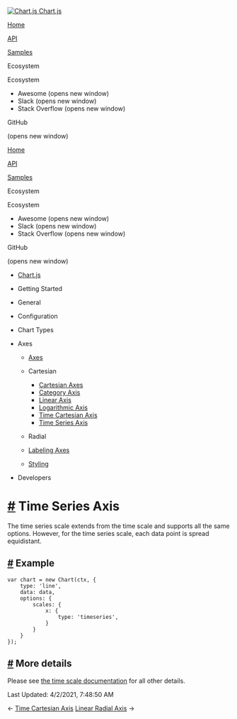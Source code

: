 <a href="/docs/3.0.0/" class="home-link router-link-active"><img src="/docs/3.0.0/favicon.ico" alt="Chart.js" class="logo" /> <span class="site-name can-hide">Chart.js</span></a>

<a href="/docs/3.0.0/" class="nav-link">Home</a>

<a href="/docs/3.0.0/api/" class="nav-link">API</a>

<a href="/docs/3.0.0/samples/" class="nav-link">Samples</a>

<span class="title">Ecosystem</span> <span class="arrow down"></span>

<span class="title">Ecosystem</span> <span class="arrow right"></span>

-   Awesome
    <span class="sr-only">(opens new window)</span>
-   Slack
    <span class="sr-only">(opens new window)</span>
-   Stack Overflow
    <span class="sr-only">(opens new window)</span>

GitHub

<span class="sr-only">(opens new window)</span>

<a href="/docs/3.0.0/" class="nav-link">Home</a>

<a href="/docs/3.0.0/api/" class="nav-link">API</a>

<a href="/docs/3.0.0/samples/" class="nav-link">Samples</a>

<span class="title">Ecosystem</span> <span class="arrow down"></span>

<span class="title">Ecosystem</span> <span class="arrow right"></span>

-   Awesome
    <span class="sr-only">(opens new window)</span>
-   Slack
    <span class="sr-only">(opens new window)</span>
-   Stack Overflow
    <span class="sr-only">(opens new window)</span>

GitHub

<span class="sr-only">(opens new window)</span>

-   <a href="/docs/3.0.0/" class="sidebar-link">Chart.js</a>
-   Getting Started <span class="arrow right"></span>

-   General <span class="arrow right"></span>

-   Configuration <span class="arrow right"></span>

-   Chart Types <span class="arrow right"></span>

-   Axes <span class="arrow down"></span>

    -   <a href="/docs/3.0.0/axes/" class="sidebar-link">Axes</a>
    -   Cartesian <span class="arrow down"></span>

        -   <a href="/docs/3.0.0/axes/cartesian/" class="sidebar-link">Cartesian Axes</a>
        -   <a href="/docs/3.0.0/axes/cartesian/category.html" class="sidebar-link">Category Axis</a>
        -   <a href="/docs/3.0.0/axes/cartesian/linear.html" class="sidebar-link">Linear Axis</a>
        -   <a href="/docs/3.0.0/axes/cartesian/logarithmic.html" class="sidebar-link">Logarithmic Axis</a>
        -   <a href="/docs/3.0.0/axes/cartesian/time.html" class="sidebar-link">Time Cartesian Axis</a>
        -   <a href="/docs/3.0.0/axes/cartesian/timeseries.html" class="active sidebar-link">Time Series Axis</a>

    -   Radial <span class="arrow right"></span>

    -   <a href="/docs/3.0.0/axes/labelling.html" class="sidebar-link">Labeling Axes</a>
    -   <a href="/docs/3.0.0/axes/styling.html" class="sidebar-link">Styling</a>

-   Developers <span class="arrow right"></span>

<a href="#time-series-axis" class="header-anchor">#</a> Time Series Axis
========================================================================

The time series scale extends from the time scale and supports all the same options. However, for the time series scale, each data point is spread equidistant.

<a href="#example" class="header-anchor">#</a> Example
------------------------------------------------------

    var chart = new Chart(ctx, {
        type: 'line',
        data: data,
        options: {
            scales: {
                x: {
                    type: 'timeseries',
                }
            }
        }
    });

<a href="#more-details" class="header-anchor">#</a> More details
----------------------------------------------------------------

Please see [the time scale documentation](/docs/3.0.0/axes/cartesian/time.html) for all other details.

<span class="prefix">Last Updated:</span> <span class="time">4/2/2021, 7:48:50 AM</span>

<span class="prev"> ← <a href="/docs/3.0.0/axes/cartesian/time.html" class="prev">Time Cartesian Axis</a> </span> <span class="next"> [Linear Radial Axis](/docs/3.0.0/axes/radial/linear.html) → </span>
